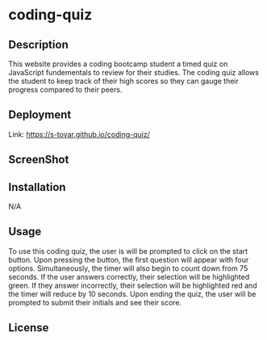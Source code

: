 # coding-quiz

## Description

This website provides a coding bootcamp student a timed quiz on JavaScript fundementals to review for their studies. The coding quiz allows the student to keep track of their high scores so they can gauge their progress compared to their peers. 

## Deployment

Link: https://s-tovar.github.io/coding-quiz/

## ScreenShot 

<link href="./assets/images/screen-shot1" />


## Installation

N/A

## Usage
To use this coding quiz, the user is will be prompted to click on the start button. Upon pressing the button, the first question will appear with four options. Simultaneously, the timer will also begin to count down from 75 seconds. If the user answers correctly, their selection will be highlighted green. If they answer incorrectly, their selection will be highlighted red and the timer will reduce by 10 seconds. Upon ending the quiz, the user will be prompted to submit their initials and see their score. 

## License


